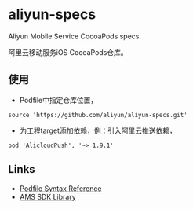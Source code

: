 # aliyun-specs
Aliyun Mobile Service CocoaPods specs.

阿里云移动服务iOS CocoaPods仓库。

## 使用
- Podfile中指定仓库位置，

```
source 'https://github.com/aliyun/aliyun-specs.git'
```

- 为工程target添加依赖，例：引入阿里云推送依赖，

```
pod 'AlicloudPush', '~> 1.9.1'
```

## Links
- [Podfile Syntax Reference](https://guides.cocoapods.org/syntax/podfile.html#podfile)
- [AMS SDK Library](https://github.com/aliyun/aliyun-specs/blob/master/Library.md)
